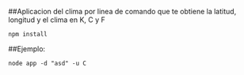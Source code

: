 ##Aplicacion del clima
por linea de comando que te obtiene la latitud, longitud y el clima en K, C y F

```npm install```

##Ejemplo:

```
node app -d "asd" -u C
```